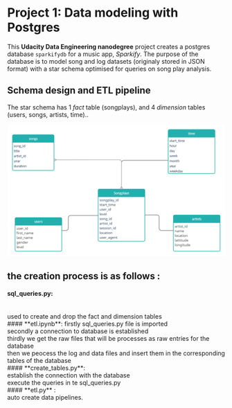 # Project 1: Data modeling with Postgres

This **Udacity Data Engineering nanodegree** project creates a postgres database `sparkifydb` for a music app, *Sparkify*. The purpose of the database is to model song and log datasets (originaly stored in JSON format) with a star schema optimised for queries on song play analysis.

## Schema design and ETL pipeline

The star schema has 1 *fact* table (songplays), and 4 *dimension* tables (users, songs, artists, time)..

![](Untitled_Workspace.png?raw=true)

## the creation process is as follows : 

#### **sql_queries.py**: 
<br /> 
used to create and drop  the fact and dimension tables 
<br /> 
#### **etl.ipynb**:
firstly sql_queries.py file is imported
<br /> 
secondly a connection to database is established 
<br /> 
thirdly we get the raw files that will be processes as raw entries for the database 
<br /> 
then we peocess the log and data files and insert them in the corresponding tables of the database 
<br /> 
#### **create_tables.py**:
<br /> 
establish the connection with the database 
<br /> 
execute the queries in te sql_queries.py 
<br /> 
#### **etl.py** :
<br /> 
auto create data pipelines.
